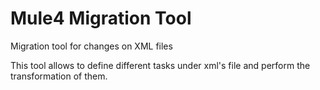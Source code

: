 # Mule4 Migration Tool
Migration tool for changes on XML files

This tool allows to define different tasks under xml's file and perform the transformation of them.
